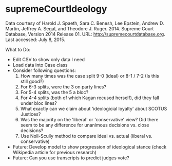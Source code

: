 # supremeCourtIdeology

Data courtesy of Harold J. Spaeth, Sara C. Benesh, Lee Epstein, Andrew D. Martin, Jeffrey A. Segal, and Theodore J. Ruger. 2014. Supreme Court Database, Version 2014 Release 01. URL: http://supremecourtdatabase.org. Last accessed: July 8, 2015. 

What to Do:
- Edit CSV to show only data I need
- Load data into Case class
- Consider following questions:
	1. How many times was the case split 9-0 (ideal) or 8-1 / 7-2 (Is this still good?)
	2. For 6-3 splits, were the 3 on party lines?
	3. For 5-4 splits, was the 5 a bloc?
	4. For 4-4 splits (both of which Kagan recused herself), did they fall under bloc lines?
	5. What exactly can we claim about 'ideologicial loyalty' about SCOTUS Justices?
	6. Was the majority on the 'liberal' or 'conservative' view? Did there seem to be any difference for unanimous decisions vs. close decisions?
	7. Use Noll-Scully method to compare ideal vs. actual (liberal vs. conservative)
- Future: Develop model to show progression of ideological stance (check Wikipedia article for previous research)
- Future: Can you use transcripts to predict judges vote?
